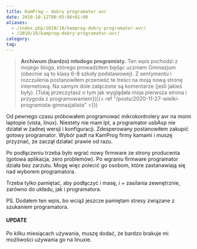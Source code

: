 ```yaml
---
title: KamProg – dobry programator avr
date: 2010-10-12T00:03:06+01:00
aliases:
  - /index.php/2010/10/kamprog-dobry-programator-avr/
  - /2010/10/kamprog-dobry-programator-avr/
category:
tag:
---
```


> **Archiwum (bardzo) młodego programisty.** Ten wpis pochodzi z mojego bloga, którego prowadziłem będąc uczniem Gimnazjum (obecnie są to klasy 6-8 szkoły podstawowej). Z sentymentu i rozczulenia postanowiłem przenieść te treści na moją nową stronę internetową. Na samym dole załączone są komentarze (jeśli jakieś były). [Tutaj przeczytasz o tym jak wyglądała moja pierwsza strona i przygoda z programowaniem]({{< ref "/posts/2020-11-27-wielki-programista-gimnazjalista" >}})
> 

Od pewnego czasu próbowałem programować mikrokontrolery avr na moim laptopie (vista, linux). Niestety nie mam lpt, a programator usbAsp nie działał w żadnej wersji i konfiguracji. Zdesperowany postanowiłem zakupić gotowy programator. Wybór padł na KamProg firmy kamami i muszę przyznać, że zaczął działać prawie od razu.

Po podłączeniu trzeba było wgrać nowy firmware ze strony producenta (gotowa aplikacja, zero problemów). Po wgraniu firmware programator działa bez zarzutu. Mogę więc polecić go osobom, które zastanawiają się nad wyborem programatora.

Trzeba tylko pamiętać, aby podłączyć i masę, i + zasilania zewnętrznie, zarówno do układu, jak i programatora.

PS. Dodałem ten wpis, bo wciąż jeszcze pamiętam stresy związane z szukaniem programatora.

#### UPDATE

Po kilku miesiącach używania, muszę dodać, że bardzo brakuje mi możliwości używania go na linuxie.

